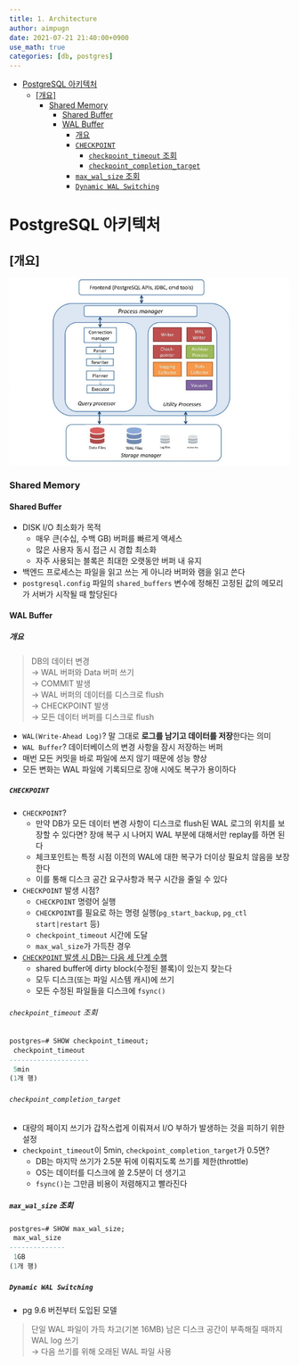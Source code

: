 ```yaml
---
title: 1. Architecture
author: aimpugn
date: 2021-07-21 21:40:00+0900
use_math: true
categories: [db, postgres]
---
```


- [PostgreSQL 아키텍처](#postgresql-아키텍처)
  - [[개요]](#개요)
    - [Shared Memory](#shared-memory)
      - [Shared Buffer](#shared-buffer)
      - [WAL Buffer](#wal-buffer)
        - [개요](#개요-1)
        - [`CHECKPOINT`](#checkpoint)
          - [`checkpoint_timeout` 조회](#checkpoint_timeout-조회)
          - [`checkpoint_completion_target`](#checkpoint_completion_target)
        - [`max_wal_size` 조회](#max_wal_size-조회)
        - [`Dynamic WAL Switching`](#dynamic-wal-switching)

# PostgreSQL 아키텍처

## [개요]

[![개요도](../../assets/images/db/postgres/ch1/postgres_architecture.jpg)](https://distributedsystemsauthority.com/postgresql-high-performance-guide-architecture/)

### Shared Memory

#### Shared Buffer

- DISK I/O 최소화가 목적
  - 매우 큰(수십, 수백 GB) 버퍼를 빠르게 액세스
  - 많은 사용자 동시 접근 시 경합 최소화
  - 자주 사용되는 블록은 최대한 오랫동안 버퍼 내 유지
- 백엔드 프로세스는 파일을 읽고 쓰는 게 아니라 버퍼와 램을 읽고 쓴다
- `postgresql.config` 파일의 `shared_buffers` 변수에 정해진 고정된 값의 메모리가 서버가 시작될 때 할당된다

#### WAL Buffer

##### 개요

> DB의 데이터 변경  
> $\to$ WAL 버퍼와 Data 버퍼 쓰기  
> $\to$ COMMIT 발생  
> $\to$ WAL 버퍼의 데이터를 디스크로 flush  
> $\to$ CHECKPOINT 발생  
> $\to$ 모든 데이터 버퍼를 디스크로 flush

- `WAL(Write-Ahead Log)`? 말 그대로 **로그를 남기고 데이터를 저장**한다는 의미
- `WAL Buffer`? 데이터베이스의 변경 사항을 잠시 저장하는 버퍼
- 매번 모든 커밋을 바로 파일에 쓰지 않기 때문에 성능 향상
- 모든 변화는 WAL 파일에 기록되므로 장애 시에도 복구가 용이하다

##### `CHECKPOINT`

- `CHECKPOINT`?
  - 만약 DB가 모든 데이터 변경 사항이 디스크로 flush된 WAL 로그의 위치를 보장할 수 있다면? 장애 복구 시 나머지 WAL 부분에 대해서만 replay를 하면 된다
  - 체크포인트는 특정 시점 이전의 WAL에 대한 복구가 더이상 필요치 않음을 보장한다
  - 이를 통해 디스크 공간 요구사항과 복구 시간을 줄일 수 있다
- `CHECKPOINT` 발생 시점?
  - `CHECKPOINT` 명령어 실행
  - `CHECKPOINT`를 필요로 하는 명령 실행(`pg_start_backup`, `pg_ctl start|restart` 등)
  - `checkpoint_timeout` 시간에 도달
  - `max_wal_size`가 가득찬 경우
- [`CHECKPOINT` 발생 시 DB는 다음 세 단계 수행](https://www.2ndquadrant.com/en/blog/basics-of-tuning-checkpoints/)
  - shared buffer에 dirty block(수정된 블록)이 있는지 찾는다
  - 모두 디스크(또는 파일 시스템 캐시)에 쓰기
  - 모든 수정된 파일들을 디스크에 `fsync()`

###### `checkpoint_timeout` 조회

```sql
postgres=# SHOW checkpoint_timeout;
 checkpoint_timeout
--------------------
 5min
(1개 행)
```

###### `checkpoint_completion_target`

- 대량의 페이지 쓰기가 갑작스럽게 이뤄져서 I/O 부하가 발생하는 것을 피하기 위한 설정
- `checkpoint_timeout`이 5min, `checkpoint_completion_target`가 0.5면?
  - DB는 마지막 쓰기가 2.5분 뒤에 이뤄지도록 쓰기를 제한(throttle)
  - OS는 데이터를 디스크에 쓸 2.5분이 더 생기고
  - `fsync()`는 그만큼 비용이 저렴해지고 빨라진다

##### `max_wal_size` 조회

```sql
postgres=# SHOW max_wal_size;
 max_wal_size
--------------
 1GB
(1개 행)
```

##### `Dynamic WAL Switching`

- pg 9.6 버전부터 도입된 모델

> 단일 WAL 파일이 가득 차고(기본 16MB) 남은 디스크 공간이 부족해질 때까지 WAL log 쓰기  
> $\to$ 다음 쓰기를 위해 오래된 WAL 파일 사용
